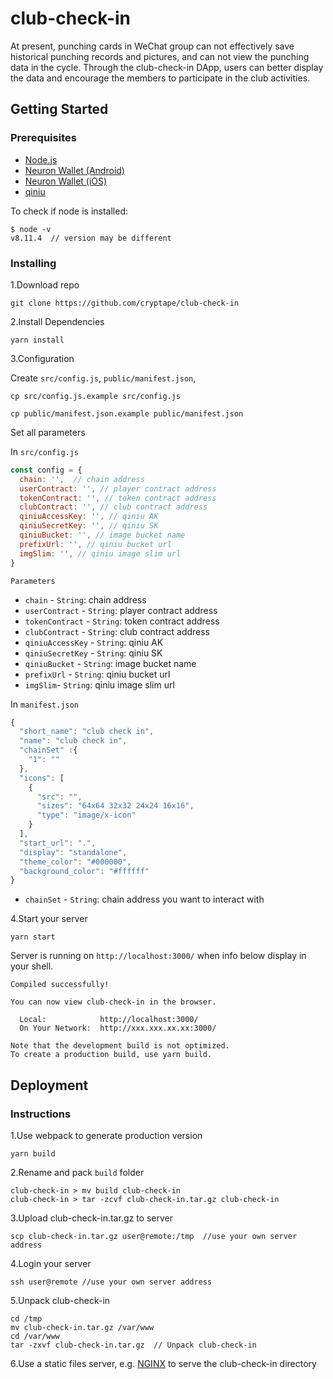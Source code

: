 # club-check-in

At present, punching cards in WeChat group can not effectively save historical punching records and pictures, and can not view the punching data in the cycle. Through the club-check-in DApp, users can better display the data and encourage the members to participate in the club activities.

## Getting Started

### Prerequisites
- [Node.js](https://nodejs.org)
- [Neuron Wallet (Android)](https://github.com/cryptape/neuron-android)
- [Neuron Wallet (iOS)](https://github.com/cryptape/neuron-ios)
- [qiniu](https://www.qiniu.com/)

To check if node is installed:

```shell
$ node -v
v8.11.4  // version may be different
```

### Installing

1.Download repo

```shell
git clone https://github.com/cryptape/club-check-in
```

2.Install Dependencies

```shell
yarn install
```

3.Configuration

Create `src/config.js`, `public/manifest.json`, 

```shell
cp src/config.js.example src/config.js

cp public/manifest.json.example public/manifest.json
```

Set all parameters

In `src/config.js`
```javascript
const config = {
  chain: '',  // chain address
  userContract: '', // player contract address
  tokenContract: '', // token contract address
  clubContract: '', // club contract address
  qiniuAccessKey: '', // qiniu AK
  qiniuSecretKey: '', // qiniu SK
  qiniuBucket: '', // image bucket name
  prefixUrl: '', // qiniu bucket url
  imgSlim: '', // qiniu image slim url
}
```

`Parameters`

- `chain` - `String`: chain address
- `userContract` - `String`: player contract address 
- `tokenContract` - `String`: token contract address
-  `clubContract` - `String`: club contract address
- `qiniuAccessKey` - `String`: qiniu AK
- `qiniuSecretKey` - `String`: qiniu SK
- `qiniuBucket` - `String`: image bucket name
- `prefixUrl` - `String`: qiniu bucket url
- `imgSlim`- `String`: qiniu image slim url

In `manifest.json`

```javascript
{
  "short_name": "club check in",
  "name": "club check in",
  "chainSet" :{
    "1": ""
  },
  "icons": [
    {
      "src": "",
      "sizes": "64x64 32x32 24x24 16x16",
      "type": "image/x-icon"
    }
  ],
  "start_url": ".",
  "display": "standalone",
  "theme_color": "#000000",
  "background_color": "#ffffff"
}
```

- `chainSet` - `String`: chain address you want to interact with

4.Start your server

```shell
yarn start
```
Server is running on `http://localhost:3000/` when info below display in your shell.

```shell
Compiled successfully!

You can now view club-check-in in the browser.

  Local:            http://localhost:3000/
  On Your Network:  http://xxx.xxx.xx.xx:3000/

Note that the development build is not optimized.
To create a production build, use yarn build.
```

## Deployment

### Instructions

1.Use webpack to generate production version

```shell
yarn build
```

2.Rename and pack `build` folder

```shell
club-check-in > mv build club-check-in  
club-check-in > tar -zcvf club-check-in.tar.gz club-check-in  
```

3.Upload club-check-in.tar.gz to server

```shell
scp club-check-in.tar.gz user@remote:/tmp  //use your own server address
```

4.Login your server

```shell
ssh user@remote //use your own server address
```

5.Unpack club-check-in

```shell
cd /tmp
mv club-check-in.tar.gz /var/www
cd /var/www
tar -zxvf club-check-in.tar.gz  // Unpack club-check-in
```

6.Use a static files server, e.g. [NGINX](https://www.nginx.com/) to serve the club-check-in directory
